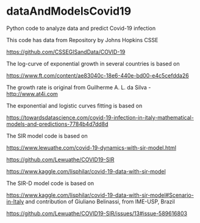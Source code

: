 # dataAndModelsCovid19
Python code to analyze data and predict Covid-19 infection
 
This code has data from Repository by Johns Hopkins CSSE

https://github.com/CSSEGISandData/COVID-19

The log-curve of exponential growth in several countries is based on

https://www.ft.com/content/ae83040c-18e6-440e-bd00-e4c5cefdda26

The growth rate is original from Guilherme A. L. da Silva - http://www.at4i.com

The exponential and logistic curves fitting is based on

https://towardsdatascience.com/covid-19-infection-in-italy-mathematical-models-and-predictions-7784b4d7dd8d

The SIR model code is based on

https://www.lewuathe.com/covid-19-dynamics-with-sir-model.html

https://github.com/Lewuathe/COVID19-SIR

https://www.kaggle.com/lisphilar/covid-19-data-with-sir-model

The SIR-D model code is based on

https://www.kaggle.com/lisphilar/covid-19-data-with-sir-model#Scenario-in-Italy
and contribution of Giuliano Belinassi, from IME-USP, Brazil

https://github.com/Lewuathe/COVID19-SIR/issues/13#issue-589616803


